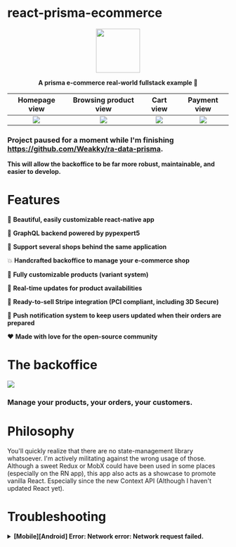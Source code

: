 # react-prisma-ecommerce
<p align="center">
  <img height=100" src="https://d1k5w7mbrh6vq5.cloudfront.net/images/cache/cc/5b/b9/cc5bb931b5f5fb8914609572a9dc51c1.png">
</p>
<p align="center">                                                                                                               <strong>A prisma e-commerce real-world fullstack example 🚀</strong>
</p>

Homepage view             |  Browsing product view          | Cart view            | Payment view
:-------------------------:|:-------------------------:|:-------------------------:|:-------------------------:
![](https://image.ibb.co/mzo0wJ/Simulator_Screen_Shot_i_Phone_6_2018_05_13_at_15_26_52.png)  | ![](https://image.ibb.co/hGoNAd/Simulator_Screen_Shot_i_Phone_6_2018_05_13_at_15_26_45.png) | ![](https://image.ibb.co/cu4CAd/Simulator_Screen_Shot_i_Phone_6_2018_05_13_at_15_31_16.png) | ![](https://image.ibb.co/gsN4ao/Simulator_Screen_Shot_i_Phone_6_2018_05_22_at_22_25_13.png)


### Project paused for a moment while I'm finishing https://github.com/Weakky/ra-data-prisma.  
**This will allow the backoffice to be far more robust, maintainable, and easier to develop.**


# Features

💁 **Beautiful, easily customizable react-native app**

💨 **GraphQL backend powered by pypexpert5**

🏦 **Support several shops behind the same application**

💥 **Handcrafted backoffice to manage your e-commerce shop**

🔏 **Fully customizable products (variant system)**

💫 **Real-time updates for product availabilities**

💸 **Ready-to-sell Stripe integration (PCI compliant, including 3D Secure)**

🔔 **Push notification system to keep users updated when their orders are prepared**

❤️ **Made with love for the open-source community**



# The backoffice

![](https://image.ibb.co/kGBW3y/Capture_d_e_cran_2018_05_13_a_15_20_59.png)

### Manage your products, your orders, your customers.

# Philosophy

You'll quickly realize that there are no state-management library whatsoever. I'm actively militating against the wrong usage of those. Although a sweet Redux or MobX could have been used in some places (especially on the RN app), this app also acts as a showcase to promote vanilla React. Especially since the new Context API (Although I haven't updated React yet).

# Troubleshooting

<details><summary><strong>[Mobile][Android] Error: Network error: Network request failed.</strong></summary>
<p>

Android is running in an emulator.

The localhost is pointing to the environment in which the code is running. The emulator emulates a real device while the simulator is only imitating the device.

Therefore the localhost on Android is pointing to the emulated Android device. And not to the machine on which your server is running.

The solution is to replace <strong>localhost</strong> with the <strong>local IP address</strong> of your machine.

```
mobile/src/graphql/setupApollo.js


const httpLink = new HttpLink({
  uri: YOUR_LOCAL_IP,
});
```

</p>
</details>



